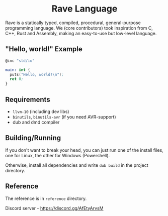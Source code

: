 <h1 align="center">Rave Language</h1>

Rave is a statically typed, compiled, procedural, general-purpose programming language. We (core contributors) took
inspiration from C, C++, Rust and Assembly, making an easy-to-use but low-level language.

## "Hello, world!" Example

```nasm
@inc "std/io"

main: int {
  puts("Hello, world!\n");
  ret 0;
}
```

## Requirements

* `llvm-10` (including dev libs)
* `binutils`, `binutils-avr` (if you need AVR-support)
* dub and dmd compiler

## Building/Running

If you don't want to break your head, you can just run one of the install files, one for Linux, the other for Windows (Powershell).

Otherwise, install all dependencies and write `dub build` in the project directory.

## Reference

The reference is in `reference` directory.

Discord server - https://discord.gg/AfEtyArvsM

